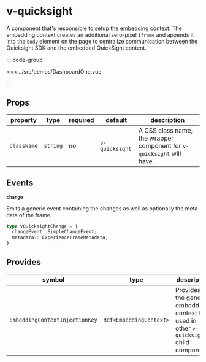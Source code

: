 # v-quicksight

A component that's responsible to [setup the embedding context](https://github.com/awslabs/amazon-quicksight-embedding-sdk#creating-the-embedding-context).
The embedding context creates an additional zero-pixel `iframe` and appends it
into the `body` element on the page to centralize communication between the
Quicksight SDK and the embedded QuickSight content.

<script setup>
import DashboardOne from "@demos/DashboardOne.vue"
</script>

<ClientOnly>
  <!-- <DashboardOne /> -->
</ClientOnly>

::: code-group

<<< ../src/demos/DashboardOne.vue

:::

## Props

| **property** | **type** | **required** | **default**    | **description**                                                       |
|--------------|----------|--------------|----------------|-----------------------------------------------------------------------|
| `className`  | `string` | no           | `v-quicksight` | A CSS class name, the wrapper component for `v-quicksight` will have. |

## Events

**`change`**

Emits a generic event containing the changes as well as optionally the meta data of the frame.

```ts
type VQuicksightChange = {
  changeEvent: SimpleChangeEvent;
  metadata?: ExperienceFrameMetadata;
}
```

## Provides

| **symbol**                     | **type**                | **description**                                                                         |
|--------------------------------|-------------------------|-----------------------------------------------------------------------------------------|
| `EmbeddingContextInjectionKey` | `Ref<EmbeddingContext>` | Provides the general embedding context to used in other `v-quicksight` child components |
